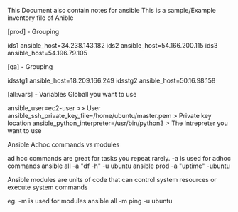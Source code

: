 This Document also contain notes for ansible
This is a sample/Example inventory file of Anible 

[prod] - Grouping 

ids1 ansible_host=34.238.143.182
ids2 ansible_host=54.166.200.115
ids3 ansible_host=54.196.79.105

[qa] - Grouping 

idsstg1 ansible_host=18.209.166.249
idsstg2 ansible_host=50.16.98.158

[all:vars] - Variables Globall you want to use 

ansible_user=ec2-user     >> User 
ansible_ssh_private_key_file=/home/ubuntu/master.pem > Private key location
ansible_python_interpreter=/usr/bin/python3 > The Intrepreter you want to use 

Ansible Adhoc commands vs modules

ad hoc commands are great for tasks you repeat rarely.
-a is used for adhoc
commands
ansible all -a "df -h" -u ubuntu
ansible prod -a "uptime" -ubuntu

Ansible modules are units of code that can control system resources or execute system commands

eg. -m is used for modules
ansible all -m ping -u ubuntu

